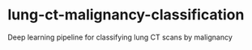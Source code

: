 # lung-ct-malignancy-classification
Deep learning pipeline for classifying lung CT scans by malignancy
